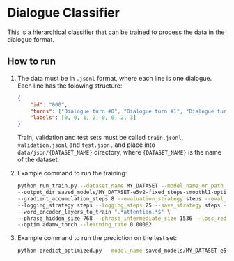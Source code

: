 # Dialogue Classifier

This is a hierarchical classifier that can be trained to process the data in the dialogue format.

## How to run

1. The data must be in `.jsonl` format, where each line is one dialogue. Each line has the folowing structure:

    ```json
    {
        "id": "000",
        "turns": ["Dialogue turn #0", "Dialogue turn #1", "Dialogue turn #2"], 
        "labels": [0, 0, 1, 2, 0, 0, 2, 3]
    }
    ```

    Train, validation and test sets must be called `train.jsonl`, `validation.jsonl` and `test.jsonl` and place into `data/json/{DATASET_NAME}` directory, where `{DATASET_NAME}` is the name of the dataset.

2. Example command to run the training:

    ```sh
    python run_train.py --dataset_name MY_DATASET --model_name_or_path intfloat/e5-base-v2 \
    --output_dir saved_models/MY_DATASET-e5v2-fixed_steps-smoothl1-optimized --do_train --per_device_train_batch_size 4 --per_device_eval_batch_size 4 \
    --gradient_accumulation_steps 8 --evaluation_strategy steps --eval_steps 200 --max_steps 2000 --warmup_ratio 0.1 \
    --logging_strategy steps --logging_steps 25 --save_strategy steps --save_steps 200 --seed 0 --data_seed 0 \
    --word_encoder_layers_to_train ".*attention.*$" \
    --phrase_hidden_size 768 --phrase_intermediate_size 1536 --loss_reduction mean \
    --optim adamw_torch --learning_rate 0.00002
    ```

3. Example command to run the prediction on the test set:

    ```sh
    python predict_optimized.py --model_name saved_models/MY_DATASET-e5v2-fixed_steps-smoothl1-optimized/checkpoint-1000 --dataset_name MY_DATASET --output predictions/fixed/MY_DATASET-e5v2-fixed_steps-smoothl1-optimized-1000-test.json --device cuda --data_split test
    ```

